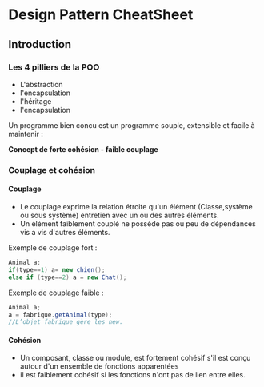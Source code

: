 # Design Pattern CheatSheet
## Introduction
### Les 4 pilliers de la POO
- L'abstraction
- l'encapsulation
- l'héritage
- l'encapsulation

Un programme bien concu est un programme souple, extensible et facile à maintenir :

**Concept de forte cohésion - faible couplage**

### Couplage et cohésion
#### Couplage
- Le couplage exprime la relation étroite qu'un élément (Classe,système ou sous système) entretien avec un ou des autres éléments.
- Un élément faiblement couplé ne possède pas ou peu de dépendances vis a vis d'autres éléments.

Exemple de couplage fort :

```JAVA
Animal a;
if(type==1) a= new chien();
else if (type==2) a = new Chat();
```

Exemple de couplage faible :

```JAVA
Animal a;
a = fabrique.getAnimal(type);
//L’objet fabrique gère les new.
```

#### Cohésion
- Un composant, classe ou module, est fortement cohésif s'il est conçu autour d'un ensemble de fonctions apparentées
- il est faiblement cohésif si les fonctions n'ont pas de lien entre elles.
